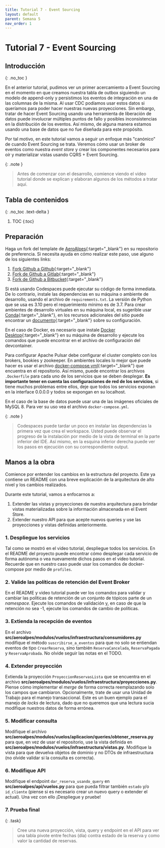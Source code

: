 ```yaml
---
title: Tutorial 7 - Event Sourcing
layout: default
parent: Semana 5
nav_order: 1
---
```


# Tutorial 7 - Event Sourcing

## Introducción
{: .no_toc }

En el anterior tutorial, pudimos ver un primer acercamiento a Event Sourcing en el momento en que creamos nuestra tabla de outbox siguiendo un modelo de append-only y persistimos los eventos de integración en una de las columnas de la misma. Al usar CDC podíamos usar estos datos si queríamos para poder hacer nuestras nuevas proyecciones. Sin embargo, tratar de hacer Event Sourcing usando una herramienta de liberación de datos puede involucrar múltiples puntos de fallo y posibles inconsistencias en la distribución de los eventos. Así mismo, de alguna manera estamos usando una base de datos que no fue diseñada para este propósito. 

Por tal motivo, en este tutorial vamos a seguir un enfoque más "canónico" de cuando Event Sourcing se trata. Veremos cómo usar un broker de eventos como nuestra *event store* y crear los componentes necesarios para oír y materializar vistas usando CQRS + Event Sourcing.

{: .note }
> Antes de comenzar con el desarrollo, comience viendo el video tutorial donde se explican y elaboran algunos de los métodos a tratar aquí.


## Tabla de contenidos
{: .no_toc .text-delta }

1. TOC
{:toc}


## Preparación

Haga un fork del template de [AeroAlpes](https://github.com/MISW4406/tutorial-7-event-sourcing){:target="_blank"} en su repositorio de preferencia. Si necesita ayuda en cómo realizar este paso, use alguno de los siguientes links:

1. [Fork Github a Github](https://docs.github.com/en/get-started/quickstart/fork-a-repo){:target="_blank"}
2. [Fork de Github a Gitlab](https://stackoverflow.com/questions/50973048/forking-git-repository-from-github-to-gitlab){:target="_blank"}
3. [Fork de Github a Bitbucket](https://stackoverflow.com/questions/8137997/forking-from-github-to-bitbucket){:target="_blank"}

Si está usando Codespaces puede ejecutar su código de forma inmediata. De lo contrario, instale las dependencias en su máquina o ambiente de desarrollo, usando el archivo de `requirements.txt`. La versión de Python que se usa es 3.10 pero el requerimiento mínimo es de 3.7. Para crear ambientes de desarrollo virtuales en su máquina local, es sugerible usar [Conda](https://docs.conda.io/en/latest/){:target="_blank"}, en los recursos adicionales del sitio puede encontrar un [documento](/docs/recursos_adicionales/conda){:target="_blank"} sobre su configuración.

En el caso de Docker, es necesario que instale [Docker Desktop](https://www.docker.com/products/docker-desktop/){:target="_blank"} en su máquina de desarrollo y ejecute los comandos que puede encontrar en el archivo de configuración del devcontainer.

Para configurar Apache Pulsar debe configurar el cluster completo con los brokers, bookies y zookeeper. En ambientes locales lo mejor que puede hacer es usar el archivo [docker-compose.yml](https://github.com/MISW4406/tutorial-7-event-sourcing/blob/main/docker-compose.yml){:target="_blank"} que encuentra en el repositorio. Así mismo, puede encontrar los archivos `.Dockerfile` para cada uno de los servicios que se deben desplegar. **Es importante tener en cuenta las configuraciones de red de los servicios**, si tiene muchos problemas entre ellos, deje que todos los servicios exponan en la interface 0.0.0.0 y todos se expongan en su localhost.

En el caso de la base de datos puede usar una de las imágenes oficiales de MySQL 8. Para ver su uso vea el archivo `docker-compose.yml`.

{: .note }
> Codespaces puede tardar un poco en instalar las dependencias la primera vez que crea el workspace. Usted puede observar el progreso de la instalación por medio de la vista de terminal en la parte inferior del IDE. Así mismo, en la esquina inferior derecha puede ver los pasos en ejecución con su correspondiente output.

## Manos a la obra

Comience por entender los cambios en la estructura del proyecto. Este ya contiene un README con una breve explicación de la arquitectura de alto nivel y los cambios realizados. 

Durante este tutorial, vamos a enfocarnos a:

1. Extender las vistas y proyecciones de nuestra arquitectura para brindar vistas materializadas sobre la información almacenada en el Event Store.
2. Extender nuestro API para que acepte nuevos queries y use las proyecciones y vistas definidas anteriormente.

### 1. Despliegue los servicios

Tal como se mostró en el video tutorial, despliegue todos los servicios. En el README del proyecto puede encontrar cómo desplegar cada servicio de forma autónoma o vea nuevamente dichos pasos en el video tutorial. Recuerde que en nuestro caso puede usar los comandos de docker-compose por medio de `profiles`.

### 2. Valide las políticas de retención del Event Broker

En el README y video tutorial puede ver los comandos para validar y cambiar las políticas de retención de un conjunto de tópicos parte de un *namespace*. Ejecute los comandos de validación y, en caso de que la retención no sea -1, ejecute los comandos de cambio de políticas.

### 3. Extienda la recepción de eventos

En el archivo **src/aeroalpes/modulos/vuelos/infraestructura/consumidores.py** modifique el método `suscribirse_a_eventos` para que no solo se entiendan eventos de tipo `CrearReserva`, sino también `ReservaCancelada`, `ReservaPagada` y `ReservaAprobada`. No olvide seguir las notas en el TODO.

### 4. Extender proyección

Extienda la proyección `ProyeccionReservasLista` que se encuentra en el archivo **src/aeroalpes/modulos/vuelos/infraestructura/proyecciones.py**. Piense cómo implementar el *merge* de forma correcta reemplazando solo los campos que cambiaron. Opcionalmente, trate de usar una Unidad de Trabajo para el manejo transaccional. Este es un buen ejemplo para el manejo de *locks* de lectura, dado que no queremos que una lectura sucia modifique nuestros datos de forma errónea.

### 5. Modificar consulta

Modifique el archivo **src/aeroalpes/modulos/vuelos/aplicacion/queries/obtener_reserva.py** para que, en vez de usar el repositorio, use la vista definida en **src/aeroalpes/modulos/vuelos/infraestructura/vistas.py**. Modifique la vista para que devuelva objetos de dominio y no DTOs de infraestructura (no olvide validar si la consulta es correcta).

### 6. Modifique API

Modifique el endpoint `dar_reserva_usando_query` en **src/aeroalpes/api/vuelos.py** para que pueda filtrar también `estado` y/o `id_cliente` (piense si es necesario crear un nuevo query o extender el actual). Una vez con ello ¡Despliegue y pruebe!

### 7. Prueba final

{: .task}
> Cree una nueva proyección, vista, query y endpoint en el API para ver una tabla pivote entre fechas (día) contra estado de la reserva y como valor la cantidad de reservas.

